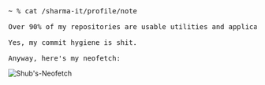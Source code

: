 <pre style="font-family: monospace;">
~ % cat /sharma-it/profile/note<br>
Over 90% of my repositories are usable utilities and applications that I built.<br>
Yes, my commit hygiene is shit.<br>
Anyway, here's my neofetch:
</pre>

![Shub's-Neofetch](https://github.com/user-attachments/assets/441cb5a0-144e-491e-90ad-bb618ba544cb)
